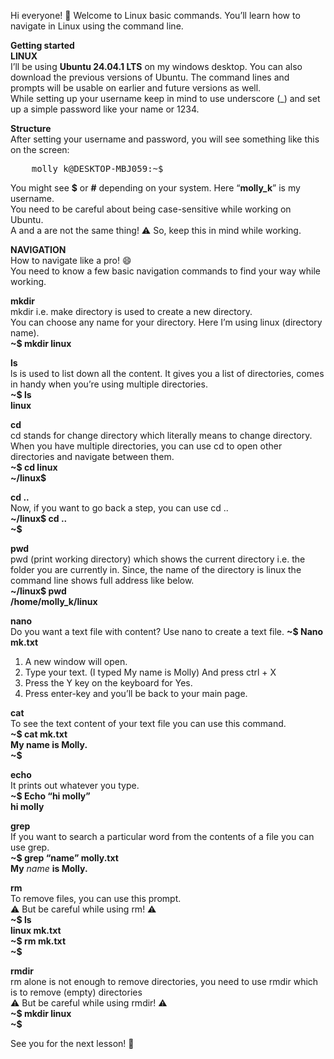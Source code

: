 Hi everyone! 👋
Welcome to Linux basic commands. You’ll learn how to navigate in Linux using the command line. 

**Getting started  
LINUX**   
I’ll be using **Ubuntu 24.04.1 LTS** on my windows desktop. You can also download the previous versions of Ubuntu. The command lines and prompts will be usable on earlier and future versions as well.  
While setting up your username keep in mind to use underscore (_) and set up a simple password like your name or 1234. 

**Structure**   
After setting your username and password, you will see something like this on the screen: 
<pre>  __molly_k@DESKTOP-MBJ059:~$__  </pre>

You might see **$** or **#** depending on your system. Here “__molly_k__” is my username.   
You need to be careful about being case-sensitive while working on Ubuntu.   
A and a are not the same thing! ⚠️ So, keep this in mind while working. 

**NAVIGATION**  
How to navigate like a pro! 😄  
You need to know a few basic navigation commands to find your way while working. 

**mkdir**     
mkdir i.e. make directory is used to create a new directory.  
You can choose any name for your directory. Here I’m using linux (directory name).   
**~$ mkdir linux**

**ls**     
ls is used to list down all the content. It gives you a list of directories, comes in handy when you’re using multiple directories.  
**~$ ls**  
**linux**

**cd**     
cd stands for change directory which literally means to change directory. When you have multiple directories, you can use cd to open other directories and navigate between them.   
**~$ cd linux  
~/linux$** 

**cd ..**    
Now, if you want to go back a step, you can use cd ..   
**~/linux$ cd ..  
~$**

**pwd**    
pwd (print working directory) which shows the current directory i.e. the folder you are currently in. Since, the name of the directory is linux the command line shows full address like below.   
**~/linux$ pwd  
/home/molly_k/linux**

**nano**     
Do you want a text file with content? Use nano to create a text file. 
**~$ Nano mk.txt**
1. A new window will open.
2. Type your text. (I typed My name is Molly)  And press ctrl + X
3. Press the Y key on the keyboard for Yes.
4. Press enter-key and you’ll be back to your main page.

**cat**     
To see the text content of your text file you can use this command.  
**~$ cat mk.txt  
My name is Molly.  
~$** 

**echo**  
It prints out whatever you type.   
**~$ Echo “hi molly”   
hi molly** 


**grep**     
If you want to search a particular word from the contents of a file you can use grep.   
**~$ grep “name” molly.txt**   
**My** *name* **is Molly.** 

**rm**   
To remove files, you can use this prompt.   
⚠️ But be careful while using rm! ⚠️  
**~$ ls   
linux   mk.txt  
~$ rm mk.txt   
~$** 

**rmdir**   
rm alone is not enough to remove directories, you need to use rmdir which is to remove (empty) directories    
⚠️ But be careful while using rmdir! ⚠️   
**~$ mkdir linux  
~$** 



See you for the next lesson! 👋



















